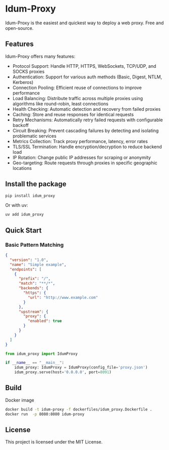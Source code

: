 # Idum-Proxy

Idum-Proxy is the easiest and quickest way to deploy a web proxy. 
Free and open-source.


## Features

Idum-Proxy offers many features:


- Protocol Support: Handle HTTP, HTTPS, WebSockets, TCP/UDP, and SOCKS proxies
- Authentication: Support for various auth methods (Basic, Digest, NTLM, Kerberos)
- Connection Pooling: Efficient reuse of connections to improve performance
- Load Balancing: Distribute traffic across multiple proxies using algorithms like round-robin, least connections
- Health Checking: Automatic detection and recovery from failed proxies
- Caching: Store and reuse responses for identical requests
- Retry Mechanisms: Automatically retry failed requests with configurable backoff
- Circuit Breaking: Prevent cascading failures by detecting and isolating problematic services
- Metrics Collection: Track proxy performance, latency, error rates
- TLS/SSL Termination: Handle encryption/decryption to reduce backend load
- IP Rotation: Change public IP addresses for scraping or anonymity
- Geo-targeting: Route requests through proxies in specific geographic locations

## Install the package

```bash
pip install idum_proxy
```

Or with uv:

```bash
uv add idum_proxy
```

## Quick Start

### Basic Pattern Matching

```json
{
  "version": "1.0",
  "name": "Simple example",
  "endpoints": [
    {
      "prefix": "/",
      "match": "**/*",
      "backends": {
        "https": {
          "url": "http://www.example.com"
        }
      },
      "upstream": {
        "proxy": {
          "enabled": true
        }
      }
    }
  ]
}
```

```python
from idum_proxy import IdumProxy

if __name__ == "__main__":
    idum_proxy: IdumProxy = IdumProxy(config_file='proxy.json')
    idum_proxy.serve(host='0.0.0.0', port=8091)
```


## Build

Docker image

```bash
docker build -t idum-proxy -f dockerfiles/idum_proxy.Dockerfile .
docker run  -p 8080:8080 idum-proxy
```

## License

This project is licensed under the MIT License.